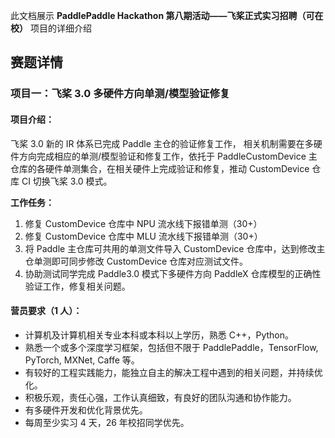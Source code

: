 此文档展示 **PaddlePaddle Hackathon 第八期活动——飞桨正式实习招聘（可在校）** 项目的详细介绍

## 赛题详情

### 项目一：飞桨 3.0 多硬件方向单测/模型验证修复

#### 项目介绍：

飞桨 3.0 新的 IR 体系已完成 Paddle 主仓的验证修复工作， 相关机制需要在多硬件方向完成相应的单测/模型验证和修复工作，依托于 PaddleCustomDevice 主仓库的各硬件单测集合，在相关硬件上完成验证和修复，推动 CustomDevice 仓库 CI 切换飞桨 3.0 模式。

**工作任务：**

1. 修复 CustomDevice 仓库中 NPU 流水线下报错单测（30+）
2. 修复 CustomDevice 仓库中 MLU 流水线下报错单测（30+）
3. 将 Paddle 主仓库可共用的单测文件导入 CustomDevice 仓库中，达到修改主仓单测即可同步修改 CustomDevice 仓库对应测试文件。
4. 协助测试同学完成 Paddle3.0 模式下多硬件方向 PaddleX 仓库模型的正确性验证工作，修复相关问题。

#### 营员要求（1 人）：

- 计算机及计算机相关专业本科或本科以上学历，熟悉 C++，Python。
- 熟悉一个或多个深度学习框架，包括但不限于 PaddlePaddle，TensorFlow, PyTorch, MXNet, Caffe 等。
- 有较好的工程实践能力，能独立自主的解决工程中遇到的相关问题，并持续优化。
- 积极乐观，责任心强，工作认真细致，有良好的团队沟通和协作能力。
- 有多硬件开发和优化背景优先。
- 每周至少实习 4 天，26 年校招同学优先。
